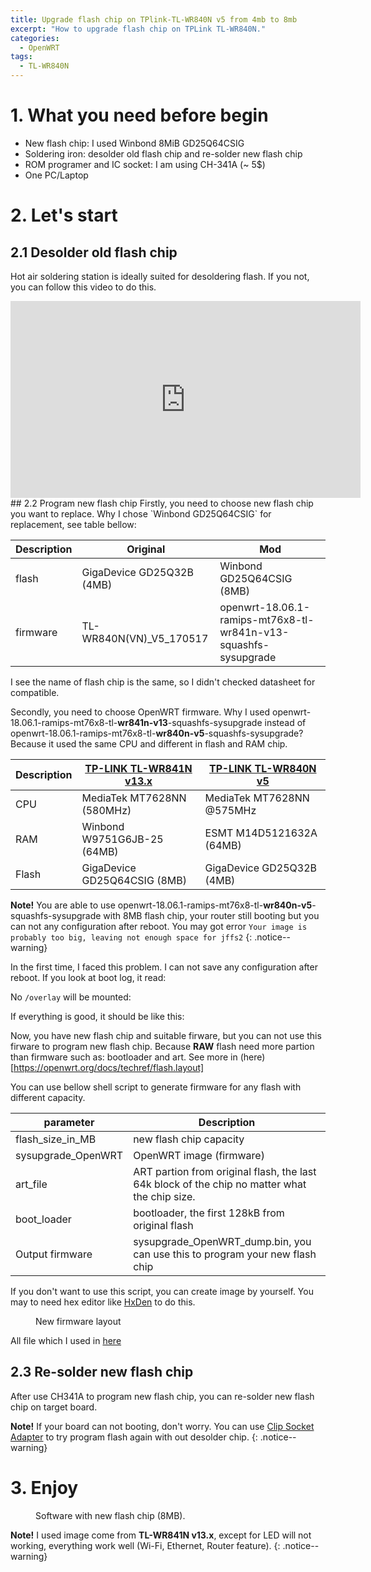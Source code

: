 ```yaml
---
title: Upgrade flash chip on TPlink-TL-WR840N v5 from 4mb to 8mb
excerpt: "How to upgrade flash chip on TPLink TL-WR840N."
categories:
  - OpenWRT
tags: 
  - TL-WR840N
---
```



# 1. What you need before begin
* New flash chip: I used Winbond 8MiB GD25Q64CSIG
* Soldering iron: desolder old flash chip and re-solder new flash chip
* ROM programer and IC socket: I am using CH-341A (~ 5$)
* One PC/Laptop

# 2. Let's start
## 2.1 Desolder old flash chip
Hot air soldering station is ideally suited for desoldering flash. If you not, you can follow this video to do this.
<iframe width="560" height="315" src="https://www.youtube.com/embed/nZGEtpECPQY" frameborder="0" allow="accelerometer; autoplay; encrypted-media; gyroscope; picture-in-picture" allowfullscreen></iframe>
## 2.2 Program new flash chip
Firstly, you need to choose new flash chip you want to replace. Why I chose `Winbond GD25Q64CSIG` for replacement, see table bellow:

| Description |          Original         |                               Mod                               |
|-------------|---------------------------|-----------------------------------------------------------------|
| flash       | GigaDevice GD25Q32B (4MB) | Winbond GD25Q64CSIG (8MB)                                       |
| firmware    | TL-WR840N(VN)_V5_170517   | openwrt-18.06.1-ramips-mt76x8-tl-wr841n-v13-squashfs-sysupgrade |

I see the name of flash chip is the same, so I didn't checked datasheet for compatible.


Secondly, you need to choose OpenWRT firmware.
Why I used openwrt-18.06.1-ramips-mt76x8-tl-**wr841n-v13**-squashfs-sysupgrade instead of openwrt-18.06.1-ramips-mt76x8-tl-**wr840n-v5**-squashfs-sysupgrade?
Because it used the same CPU and different in flash and RAM chip.

| Description | [TP-LINK TL-WR841N v13.x](https://wikidevi.com/wiki/TP-LINK_TL-WR841N_v13.x) | [TP-LINK TL-WR840N v5](https://wikidevi.com/wiki/TP-LINK_TL-WR840N_v5) |
|-------------|------------------------------------------------------------------------------|------------------------------------------------------------------------|
| CPU         | MediaTek MT7628NN (580MHz)                                                   | MediaTek MT7628NN @575MHz                                              |
| RAM         | Winbond W9751G6JB-25 (64MB)                                                  | ESMT M14D5121632A (64MB)                                               |
| Flash       | GigaDevice GD25Q64CSIG (8MB)                                                 | GigaDevice GD25Q32B (4MB)                                              |

**Note!** You are able to use openwrt-18.06.1-ramips-mt76x8-tl-**wr840n-v5**-squashfs-sysupgrade with 8MB flash chip, your router still booting but you can not any configuration after reboot. You may got error `Your image is probably too big, leaving not enough space for jffs2`
{: .notice--warning}

In the first time, I faced this problem. I can not save any configuration after reboot. If you look at boot log, it read:
<script src="https://gist.github.com/tuyenld/acb0f0e62cadca73b7dffc44d7cc1b4b.js?file=firmware_bad.log"></script>

No `/overlay` will be mounted:
<script src="https://gist.github.com/tuyenld/acb0f0e62cadca73b7dffc44d7cc1b4b.js?file=firmware_bad_no_overlay.log"></script>

If everything is good, it should be like this:
<script src="https://gist.github.com/tuyenld/acb0f0e62cadca73b7dffc44d7cc1b4b.js?file=firmware_good.log"></script>

Now, you have new flash chip and suitable firware, but you can not use this firware to program new flash chip. Because **RAW** flash need more partion than firmware such as: bootloader and art. See more in (here)[https://openwrt.org/docs/techref/flash.layout]

You can use bellow shell script to generate firmware for any flash with different capacity.
<script src="https://gist.github.com/tuyenld/acb0f0e62cadca73b7dffc44d7cc1b4b.js?file=create_new_firmware.sh"></script>


|     parameter      |                                          Description                                          |
|--------------------|-----------------------------------------------------------------------------------------------|
| flash_size_in_MB   | new flash chip capacity                                                                       |
| sysupgrade_OpenWRT | OpenWRT image (firmware)                                                                              |
| art_file           | ART partion from original flash, the last 64k block of the chip no matter what the chip size. |
| boot_loader        | bootloader, the first 128kB from original flash                                               |
| Output firmware    | sysupgrade_OpenWRT_dump.bin, you can use this to program your new flash chip                  |


If you don't want to use this script, you can create image by yourself. You may to need hex editor like [HxDen](https://mh-nexus.de/en/hxd/) to do this.
<figure class="align-center">
  <img src="{{ site.cloudinaryurl }}2019-02-11-upgrade-flash-chip-tplink-tl-wr840n-4mb-to-8mb/create_image_manual.jpg" alt="">
  <figcaption>New firmware layout</figcaption>
</figure>

All file which I used in [here](https://drive.google.com/file/d/1kqXvFQYrolipvrrD3Rkv7J7JTZwgVHDn/view?usp=sharing)
## 2.3 Re-solder new flash chip
After use CH341A to program new flash chip, you can re-solder new flash chip on target board.

**Note!** If your board can not booting, don't worry. You can use [Clip Socket Adapter](https://www.ebay.com/itm/SOIC8-SOP8-Flash-Chip-IC-Test-Clip-Socket-Adapter-BIOS-CH341A-USB-Programmer-/372555847443) to try program flash again with out desolder chip.
{: .notice--warning}
# 3. Enjoy
<figure class="align-center">
  <img src="{{ site.cloudinaryurl }}2019-02-11-upgrade-flash-chip-tplink-tl-wr840n-4mb-to-8mb/software_status.jpg" alt="">
  <figcaption>Software with new flash chip (8MB).</figcaption>
</figure>

**Note!** I used image come from **TL-WR841N v13.x**, except for LED will not working, everything work well (Wi-Fi, Ethernet, Router feature).
{: .notice--warning}
